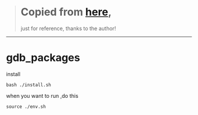 > # Copied from [here](https://www.sourceware.org/gdb/),
> just for reference,
> thanks to the author!
*******************
# gdb_packages
install
```
bash ./install.sh
```
when you want to run ,do this
```
source ./env.sh
```